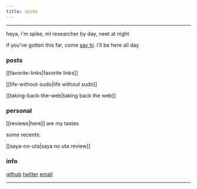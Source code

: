 ```yaml
---
title: spike
---
```


---

heya, i'm spike, ml researcher by day, neet at night

if you've gotten this far, come [say hi](https://x.com/spikedoanz). i'll be here all day


### posts ###

[[favorite-links|favorite links]]

[[life-without-sudo|life without sudo]]

[[taking-back-the-web|taking back the web]]

### personal

[[reviews|here]] are my tastes

some recents:

[[saya-no-uta|saya no uta review]]



### info ###

[github](https://github.com/spikedoanz)
[twitter](https://twitter.com/spikedoanz)
[email](mailto:spikedoanz@gmail.com)

---
